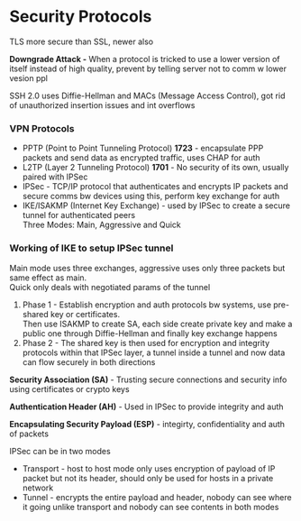 # Security Protocols

TLS more secure than SSL, newer also

**Downgrade Attack -** When a protocol is tricked to use a lower version of itself instead of high quality, prevent by telling server not to comm w lower vesion ppl

SSH 2.0 uses Diffie-Hellman and MACs (Message Access Control), got rid of unauthorized insertion issues and int overflows

### VPN Protocols

* PPTP (Point to Point Tunneling Protocol) **1723** - encapsulate PPP packets and send data as encrypted traffic, uses CHAP for auth
* L2TP (Layer 2 Tunneling Protocol) **1701** - No security of its own, usually paired with IPSec
* IPSec - TCP/IP protocol that authenticates and encrypts IP packets and secure comms bw devices using this, perform key exchange for auth
* IKE/ISAKMP (Internet Key Exchange) - used by IPSec to create a secure tunnel for authenticated peers\
  Three Modes: Main, Aggressive and Quick

### Working of IKE to setup IPSec tunnel

Main mode uses three exchanges, aggressive uses only three packets but same effect as main.\
Quick only deals with negotiated params of the tunnel

1. Phase 1 - Establish encryption and auth protocols bw systems, use pre-shared key or certificates.\
   Then use ISAKMP to create SA, each side create private key and make a public one through Diffie-Hellman and finally key exchange happens
2. Phase 2 - The shared key is then used for encryption and integrity protocols within that IPSec layer, a tunnel inside a tunnel and now data can flow securely in both directions

**Security Association (SA)** - Trusting secure connections and security info using certificates or crypto keys

**Authentication Header (AH)** - Used in IPSec to provide integrity and auth

**Encapsulating Security Payload (ESP)** - integirty, confidentiality and auth of packets&#x20;

IPSec can be in two modes

* Transport - host to host mode only uses encryption of payload of IP packet but not its header, should only be used for hosts in a private network
* Tunnel - encrypts the entire payload and header, nobody can see where it going unlike transport and nobody can see contents in both modes&#x20;

